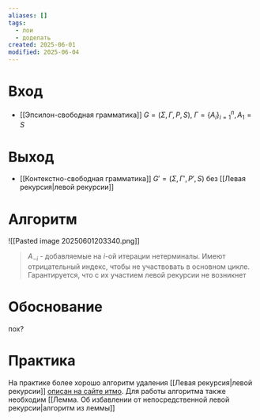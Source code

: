 ```yaml
---
aliases: []
tags:
  - лои
  - доделать
created: 2025-06-01
modified: 2025-06-04
---
```

# Вход
- [[Эпсилон-свободная грамматика]] $G=(\Sigma, \Gamma, P, S)$, $\Gamma = \{A_i\}_{i=1}^n, A_1 = S$
# Выход
- [[Контекстно-свободная грамматика]] $G'=(\Sigma, \Gamma', P', S)$ без [[Левая рекурсия|левой рекурсии]]
# Алгоритм
![[Pasted image 20250601203340.png]]
> $A_{-i}$ - добавляемые на $i$-ой итерации нетерминалы. Имеют отрицательный индекс, чтобы не участвовать в основном цикле. Гарантируется, что с их участием левой рекурсии не возникнет 
# Обоснование
пох?

# Практика
На практике более хорошо алгоритм удаления [[Левая рекурсия|левой рекурсии]] [описан на сайте итмо](https://neerc.ifmo.ru/wiki/index.php?title=%D0%A3%D1%81%D1%82%D1%80%D0%B0%D0%BD%D0%B5%D0%BD%D0%B8%D0%B5_%D0%BB%D0%B5%D0%B2%D0%BE%D0%B9_%D1%80%D0%B5%D0%BA%D1%83%D1%80%D1%81%D0%B8%D0%B8).
Для работы алгоритма также необходим [[Лемма. Об избавлении от непосредственной левой рекурсии|алгоритм из леммы]]
